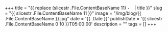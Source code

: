 +++
title = "{{ replace (slicestr .File.ContentBaseName 11) `-` ` ` | title }}"
slug = "{{ slicestr .File.ContentBaseName 11 }}"
image = "/img/blog/{{ .File.ContentBaseName }}.jpg"
date = '{{ .Date }}'
publishDate = '{{ slicestr .File.ContentBaseName 0 10 }}T05:00:00'
description = ""
tags = []
+++